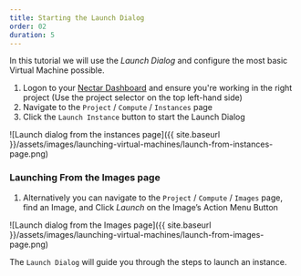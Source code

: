 ```yaml
---
title: Starting the Launch Dialog
order: 02
duration: 5
---
```


In this tutorial we will use the *Launch Dialog* and configure the most basic Virtual Machine possible.

1. Logon to your [Nectar Dashboard](https://dashboard.rc.nectar.org.au) and ensure you're working in the right project (Use the project selector on the top left-hand side)
2. Navigate to the `Project` / `Compute` / `Instances` page
3. Click the `Launch Instance` button to start the Launch Dialog

![Launch dialog from the instances page]({{ site.baseurl }}/assets/images/launching-virtual-machines/launch-from-instances-page.png)

### Launching From the Images page

1. Alternatively you can navigate to the `Project` / `Compute` / `Images` page, find an Image, and Click *Launch* on the Image’s Action Menu Button

![Launch dialog from the Images page]({{ site.baseurl }}/assets/images/launching-virtual-machines/launch-from-images-page.png)

The `Launch Dialog` will guide you through the steps to launch an instance.
